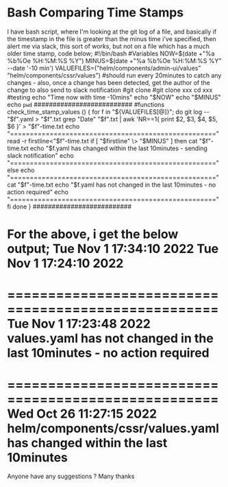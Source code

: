 
# Bash Comparing Time Stamps

I have bash script, where I'm looking at the git log of a file, and basically if the timestamp in the file is greater than the minus time i've specified, then alert me via slack, this sort of works, but not on a file which has a much older time stamp, code below;
#!/bin/bash
#Variables
NOW=$(date +"%a %b%Oe %H:%M:%S %Y")
MINUS=$(date +"%a %b%Oe %H:%M:%S %Y" --date '-10 min')
VALUEFILES=("helm/components/admin-ui/values" "helm/components/cssr/values")
#should run every 20minutes to catch any changes - also, once a change has been detected, get the author of the change to also send to slack notification
#git clone
#git clone xxx
cd xxx
#testing
echo "Time now with time -10mins"
echo "$NOW"
echo "$MINUS"
echo `pwd`
##########################
#functions
check_time_stamp_values () {
for f in "${VALUEFILES[@]}"; do
  git log -- "$f".yaml > "$f".txt
  grep "Date" "$f".txt | awk 'NR==1{ print $2, $3, $4, $5, $6 }' > "$f"-time.txt
  echo "===================================================="
  read -r firstline<"$f"-time.txt
  if [ "$firstline" \> "$MINUS" ]
   then
    cat "$f"-time.txt
    echo "$f.yaml has changed within the last 10minutes - sending slack notification"
    echo "===================================================="
  else
    echo "===================================================="
    cat "$f"-time.txt
    echo "$f.yaml has not changed in the last 10minutes - no action required"
    echo "===================================================="
  fi
done
}
##########################

For the above, i get the below output;
Tue Nov 1 17:34:10 2022
Tue Nov 1 17:24:10 2022
====================================================
====================================================
Tue Nov 1 17:23:48 2022
values.yaml has not changed in the last 10minutes - no action required
====================================================
====================================================
Wed Oct 26 11:27:15 2022
helm/components/cssr/values.yaml has changed within the last 10minutes
====================================================


Anyone have any suggestions ? Many thanks

        